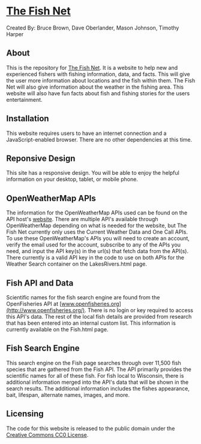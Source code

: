 # [The Fish Net](https://devsketchcode.github.io/Capstone_TheFishNet/)
Created By: 
Bruce Brown,
Dave Oberlander,
Mason Johnson,
Timothy Harper

## About

This is the repository for [The Fish Net](https://devsketchcode.github.io/Capstone_TheFishNet/). It is a website to help new and experienced fishers with fishing information, data, and facts.  This will give the user more information about locations and the fish within them.  The Fish Net will also give information about the weather in the fishing area.  This website will also have fun facts about fish and fishing stories for the users entertainment.

## Installation

This website requires users to have an internet connection and a JavaScript-enabled browser. There are no other dependencies at this time.

## Reponsive Design
This site has a responsive design. You will be able to enjoy the helpful information on your desktop, tablet, or mobile phone.

## OpenWeatherMap APIs
The information for the OpenWeatherMap APIs used can be found on the API host's [website](https://openweathermap.org/). There are multiple API's available through OpenWeatherMap depending on what is needed for the website, but The Fish Net currently only uses the Current Weather Data and One Call APIs. To use these OpenWeatherMap's APIs you will need to create an account, verify the email used for the account, subscribe to any of the APIs you need, and input the API key(s) in the url(s) that fetch data from the API(s). There currently is a valid API key in the code to use on both APIs for the Weather Search container on the LakesRivers.html page. 

## Fish API and Data
Scientific names for the fish search engine are found from the OpenFisheries API at [www.openfisheries.org](http://www.openfisheries.org/).  There is no login or key required to access this API's data. The rest of the local fish details are provided from research that has been entered into an internal custom list.  This information is currently available on the Fish.html page.

## Fish Search Engine
This search engine on the Fish page searches through over 11,500 fish species that are gathered from the Fish API. The API primarily provides the scientific names for all of these fish. For fish local to Wisconsin, there is additional information merged into the API's data that will be shown in the search results. The additional information includes the fishes appearance, bait, lifespan, alternate names, images, and more.

## Licensing
The code for this website is released to the public domain under the [Creative Commons CC0 License](https://creativecommons.org/publicdomain/zero/1.0/).
